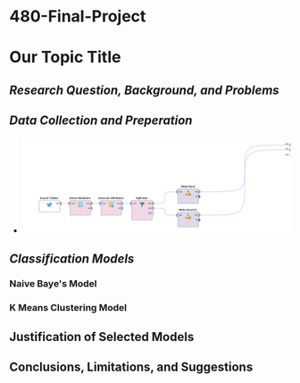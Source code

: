 # 480-Final-Project

# Our Topic Title 

## *Research Question, Background, and Problems*

## *Data Collection and Preperation*

* <img src="Data Collection Process.PNG" width="500">

## *Classification Models*

### Naive Baye's Model

### K Means Clustering Model 

## Justification of Selected Models

## Conclusions, Limitations, and Suggestions
